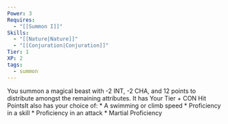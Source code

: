 ```yaml
---
Power: 3
Requires:
  - "[[Summon I]]"
Skills:
  - "[[Nature|Nature]]"
  - "[[Conjuration|Conjuration]]"
Tier: 1
XP: 2
tags:
  - summon
---
```


You summon a magical beast with -2 INT, -2 CHA, and 12 points to distribute amongst the remaining attributes. It has Your Tier + CON Hit PointsIt also has your choice of: * A swimming or climb speed * Proficiency in a skill * Proficiency in an attack * Martial Proficiency